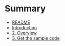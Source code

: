 # Summary

* [README](README.md)
* [Introduction](1_Introduction.md)
* [2. Overview](2_Overview.md)
* [3. Get the sample code](3_Get-the-sample-code.md)

